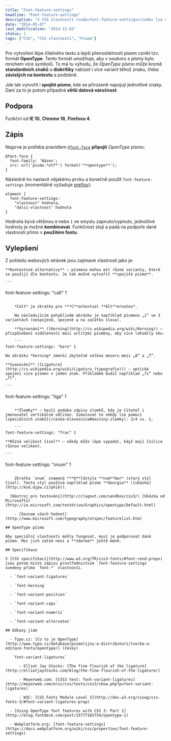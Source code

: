 ```yaml
---
title: "Font-feature-settings"
headline: "Font-feature-settings"
description: "S CSS vlastností <code>font-feature-settings</code> lze dosáhnout zajímavější typografie u OpenType písem."
date: "2014-05-07"
last_modification: "2014-12-02"
status: 1
tags: ["CSS", "CSS vlastnosti", "Písma"]
---
```


Pro vytvoření lépe čitelného textu a lepší přenositelnosti písem vznikl tzv. formát **OpenType**. Tento formát umožňuje, aby v souboru s písmy bylo mnohem více symbolů. To má tu výhodu, že *OpenType* písmo může kromě **standardních znaků** a **diakritiky** nabízet i více variant téhož znaku, třeba **závislých na kontextu** a podobně.

Jde tak vytvořit i **spojité písmo**, kde se přirozeně napojují jednotlivé znaky. Daní za to je potom případná **větší datová náročnost**.

## Podpora

Funkční od **IE 10**, **Chrome 16**, **Firefoxu 4**.

## Zápis

Nejprve je potřeba pravidlem [`@font-face`](/font-face) **připojit** *OpenType* písmo:

```
@font-face {  
  font-family: 'Název';  
  src: url('pismo.*otf*') format('**opentype**');  
} 
```

Následně ho nastavit nějakému prvku a konečně použít `font-feature-settings` (momentálně vyžaduje [prefixy](/css-prefixy)):

```
element {
  font-feature-settings: 
    "vlastnost" hodnota, 
    "dalsi-vlastnost" hodnota
}
```

Hodnota bývá většinou `0` nebo `1` ve smyslu zapnuto/vypnuto, jednotlivé hodnoty je možné **kombinovat**. Funkčnost stojí a padá na podpoře dané vlastnosti přímo v **použitém fontu**.

## Vylepšení

Z pohledu webových stránek jsou zajímavé vlastnosti jako je:

    **Kontextové alternativy** – písmena mohou mít různé varianty, které se použijí dle kontextu. Je tak možné vytvořit **spojité písmo**.

    ```
font-feature-settings: "calt" 1
```

    *Calt* je zkratka pro ***C**ontextual **Alt**ernates*.

    Na následujícím pohyblivém obrázku je například písmeno „i“ ve 3 variantách (nespojené, spojené a na začátku slova).

    **Vyrovnání** ([Kerning](http://cs.wikipedia.org/wiki/Kerning)) – přizpůsobení vzdáleností mezi určitými písmeny, aby více lahodily oku.

    ```
font-feature-settings: "kern" 1
```

    Na obrázku *kerning* zmenší zbytečně velkou mezeru mezi „A“ a „T“.

    **Svazování** ([Ligatura](http://cs.wikipedia.org/wiki/Ligatura_(typografie))) – optické spojení více písmen v jeden znak. Příkladem budiž například „fi“ nebo „fl“.

    ```
font-feature-settings: "liga" 1
```

    **Zlomky** – hezčí podoba zápisu zlomků, kdy je čitatel i jmenovatel vertikálně odlišen. Simulovat to někdy lze pomocí [speciálních znaků](/ceska-klavesnice#mocniny-zlomky): 3/4 vs. ¾.

    ```
font-feature-settings: "frac" 1
```

    **Různá velikost čísel** – někdy může lépe vypadat, když mají číslice různou velikost.

    ```
font-feature-settings: "onum" 1
```

    Zkratka `onum` znamená ***O**ldstyle **num**ber* (starý styl čísel). Tento styl používá například písmo **Georgia** ([ukázka](http://kod.djpw.cz/phib)).

  [Nástroj pro testování](http://clagnut.com/sandbox/css3/) [Ukázka od Microsoftu](http://ie.microsoft.com/testdrive/Graphics/opentype/Default.html) 

    - [Seznam všech hodnot](http://www.microsoft.com/typography/otspec/featurelist.htm)

## OpenType písma

Aby speciální vlastnosti mohly fungovat, musí je podporovat dané písmo. Moc jich zatím není a **zdarma** ještě méně.

## Specifikace

V [CSS specifikaci](http://www.w3.org/TR/css3-fonts/#font-rend-props) jsou potom místo zápisu prostřednictvím `font-feature-settings` uvedeny přímo `font-*` vlastnosti.

  - `font-variant-ligatures`

  - `font-kerning`

  - `font-variant-position`

  - `font-variant-caps`

  - `font-variant-numeric`

  - `font-variant-alternates`

## Odkazy jiam

  - Typo.cz: [Co to je OpenType](http://www.typo.cz/databaze/pismolijny-a-distributori/tvorba-a-editace-fontu/opentype/) (česky)

   `font-variant-ligatures`
    
      - Elliot Jay Stocks: [The fine flourish of the ligature](http://elliotjaystocks.com/blog/the-fine-flourish-of-the-ligature/)

      - Meyerweb.com: [CSS3 test: font-variant-ligatures](http://meyerweb.com/eric/css/tests/css3/show.php?p=font-variant-ligatures)

      - W3C: [CSS Fonts Module Level 3](http://dev.w3.org/csswg/css-fonts-3/#font-variant-ligatures-prop)

  - [Using OpenType font features with CSS 3: Part 1](http://blog.fontdeck.com/post/15777165734/opentype-1)

  - Webplatform.org: [font-feature-settings](https://docs.webplatform.org/wiki/css/properties/font-feature-settings)